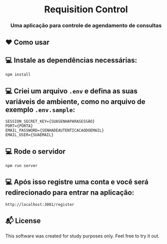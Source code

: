 <h1 align="center">
  Requisition Control 
</h1>

<h3 align="center">
    Uma aplicação para controle de agendamento de consultas
</h3> 

## :heart: Como usar

## :computer: Instale as dependências necessárias:
```
npm install
```

## :computer: Criei um arquivo `.env` e defina as suas variáveis de ambiente, como no arquivo de exemplo `.env.sample`:

```
SESSION_SECRET_KEY={SUASENHAPARASESSÃO}
PORT={PORTA}
EMAIL_PASSWORD={SENHADEAUTENTICACAODOEMAIL}
EMAIL_USER={SUAEMAIL}

```

## :computer: Rode o servidor

```
npm run server
```

## :computer: Após isso registre uma conta e você será redirecionado para entrar na aplicação: 

```
http://localhost:3001/register
```

## :mailbox_with_mail: License

This software was created for study purposes only. Feel free to try it out.
